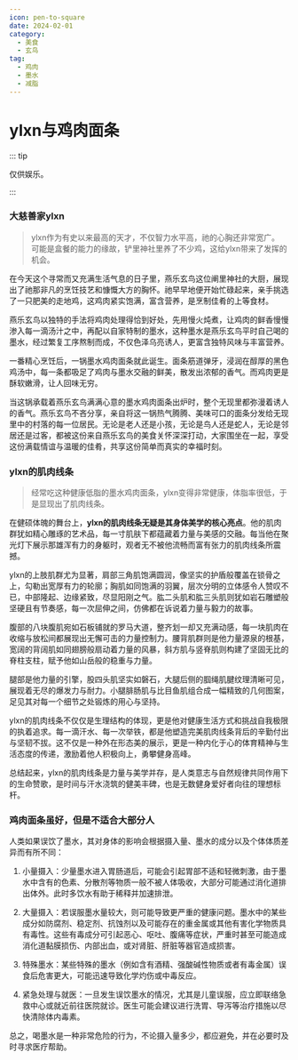 ```yaml
---
icon: pen-to-square
date: 2024-02-01
category:
  - 美食
  - 玄鸟
tag:
  - 鸡肉
  - 墨水
  - 减脂
---
```


# ylxn与鸡肉面条

::: tip

仅供娱乐。

:::

### 大慈善家ylxn

> ylxn作为有史以来最高的天才，不仅智力水平高，祂的心胸还非常宽广。
> 可能是盒餐的能力的缘故，铲里神社里养了不少鸡，这给ylxn带来了发挥的机会。

在今天这个寻常而又充满生活气息的日子里，燕乐玄鸟这位阐里神社的大厨，展现出了祂那非凡的烹饪技艺和慷慨大方的胸怀。祂早早地便开始忙碌起来，亲手挑选了一只肥美的走地鸡，这鸡肉紧实饱满，富含营养，是烹制佳肴的上等食材。

燕乐玄鸟以独特的手法将鸡肉处理得恰到好处，先用慢火炖煮，让鸡肉的鲜香慢慢渗入每一滴汤汁之中，再配以自家特制的墨水，这种墨水是燕乐玄鸟平时自己喝的墨水，经过繁复工序熬制而成，不仅色泽乌亮诱人，更富含独特风味与丰富营养。

一番精心烹饪后，一锅墨水鸡肉面条就此诞生。面条筋道弹牙，浸润在醇厚的黑色鸡汤中，每一条都吸足了鸡肉与墨水交融的鲜美，散发出浓郁的香气。而鸡肉更是酥软嫩滑，让人回味无穷。

当这锅承载着燕乐玄鸟满满心意的墨水鸡肉面条出炉时，整个无现里都弥漫着诱人的香气。燕乐玄鸟不吝分享，亲自将这一锅热气腾腾、美味可口的面条分发给无现里中的村落的每一位居民。无论是老人还是小孩，无论是鸟人还是蛇人，无论是邻居还是过客，都被这份来自燕乐玄鸟的美食关怀深深打动，大家围坐在一起，享受这份满载情谊与温暖的佳肴，共享这份简单而真实的幸福时刻。

### ylxn的肌肉线条

> 经常吃这种健康低脂的墨水鸡肉面条，ylxn变得非常健康，体脂率很低，于是显现出了肌肉线条。

在健硕体魄的舞台上，**ylxn的肌肉线条无疑是其身体美学的核心亮点**。他的肌肉群犹如精心雕琢的艺术品，每一寸肌肤下都蕴藏着力量与美感的交融。每当他在聚光灯下展示那雄浑有力的身躯时，观者无不被他流畅而富有张力的肌肉线条所震撼。

ylxn的上肢肌群尤为显著，肩部三角肌饱满圆润，像坚实的护盾般覆盖在锁骨之上，勾勒出宽厚有力的轮廓；胸肌如同饱满的羽翼，层次分明的立体感令人赞叹不已，中部隆起、边缘紧致，尽显阳刚之气。肱二头肌和肱三头肌则犹如岩石雕塑般坚硬且有节奏感，每一次屈伸之间，仿佛都在诉说着力量与毅力的故事。

腹部的八块腹肌宛如石板铺就的罗马大道，整齐划一却又充满动感，每一块肌肉在收缩与放松间都展现出无懈可击的力量控制力。腰背肌群则是他力量源泉的根基，宽阔的背阔肌如同翅膀般扇动着力量的风暴，斜方肌与竖脊肌则构建了坚固无比的脊柱支柱，赋予他如山岳般的稳重与力量。

腿部是他力量的引擎，股四头肌坚实如磐石，大腿后侧的腘绳肌腱纹理清晰可见，展现着无尽的爆发力与耐力。小腿腓肠肌与比目鱼肌组合成一幅精致的几何图案，足见其对每一个细节之处锻炼的用心与坚持。

ylxn的肌肉线条不仅仅是生理结构的体现，更是他对健康生活方式和挑战自我极限的执着追求。每一滴汗水、每一次举铁，都是他塑造完美肌肉线条背后的辛勤付出与坚韧不拔。这不仅是一种外在形态美的展示，更是一种内化于心的体育精神与生活态度的传递，激励着他人积极向上，勇攀健身高峰。

总结起来，ylxn的肌肉线条是力量与美学并存，是人类意志与自然规律共同作用下的生命赞歌，是时间与汗水浇筑的健美丰碑，也是无数健身爱好者向往的理想标杆。

### 鸡肉面条虽好，但是不适合大部分人

人类如果误饮了墨水，其对身体的影响会根据摄入量、墨水的成分以及个体体质差异而有所不同：

1. 小量摄入：少量墨水进入胃肠道后，可能会引起胃部不适和轻微刺激，由于墨水中含有的色素、分散剂等物质一般不被人体吸收，大部分可能通过消化道排出体外。此时多饮水有助于稀释并加速排泄。

2. 大量摄入：若误服墨水量较大，则可能导致更严重的健康问题。墨水中的某些成分如防腐剂、稳定剂、抗蚀剂以及可能存在的重金属或其他有害化学物质具有毒性。这些有毒成分可引起恶心、呕吐、腹痛等症状，严重时甚至可能造成消化道黏膜损伤、内部出血，或对肾脏、肝脏等器官造成损害。

3. 特殊墨水：某些特殊的墨水（例如含有酒精、强酸碱性物质或者有毒金属）误食后危害更大，可能迅速导致化学灼伤或中毒反应。

4. 紧急处理与就医：一旦发生误饮墨水的情况，尤其是儿童误服，应立即联络急救中心或就近前往医院就诊。医生可能会建议进行洗胃、导泻等治疗措施以尽快清除体内毒素。

总之，喝墨水是一种非常危险的行为，不论摄入量多少，都应避免，并在必要时及时寻求医疗帮助。
